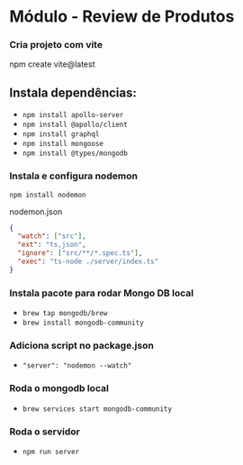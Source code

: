 # Módulo - Review de Produtos

### Cria projeto com vite

npm create vite@latest

## Instala dependências:

- `npm install apollo-server`
- `npm install @apollo/client`
- `npm install graphql`
- `npm install mongoose`
- `npm install @types/mongodb`

### Instala e configura nodemon

`npm install nodemon`

nodemon.json
```json
{
  "watch": ["src"],
  "ext": "ts,json",
  "ignore": ["src/**/*.spec.ts"],
  "exec": "ts-node ./server/index.ts"
}
```

### Instala pacote para rodar Mongo DB local

- `brew tap mongodb/brew`
- `brew install mongodb-community`

### Adiciona script no package.json

- `"server": "nodemon --watch"`

### Roda o mongodb local

- `brew services start mongodb-community`

### Roda o servidor

- `npm run server`